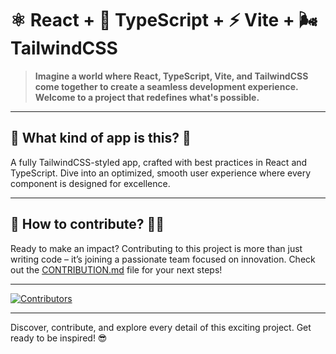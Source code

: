 # ⚛️ React + 📘 TypeScript + ⚡ Vite + 🌬️ TailwindCSS

> **Imagine a world where React, TypeScript, Vite, and TailwindCSS come together to create a seamless development experience.**  
> **Welcome to a project that redefines what's possible.**

---

## 🌌 What kind of app is this? 🤔

A fully TailwindCSS-styled app, crafted with best practices in React and TypeScript. Dive into an optimized, smooth user experience where every component is designed for excellence.

---

## 🚀 How to contribute? 🤝🎉

Ready to make an impact? Contributing to this project is more than just writing code – it’s joining a passionate team focused on innovation. Check out the [CONTRIBUTION.md](CONTRIBUTION.md) file for your next steps!

---

[![Contributors](https://contrib.rocks/image?repo=njaina/kombrazy)](https://github.com/njaina/kombrazy/graphs/contributors)

---

Discover, contribute, and explore every detail of this exciting project. Get ready to be inspired! 😎
